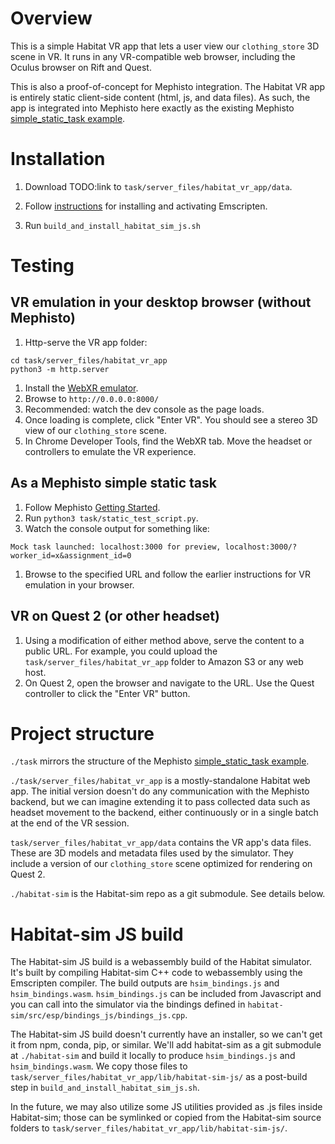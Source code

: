 # Overview

This is a simple Habitat VR app that lets a user view our `clothing_store` 3D scene in VR. It runs in any VR-compatible web browser, including the Oculus browser on Rift and Quest.

This is also a proof-of-concept for Mephisto integration. The Habitat VR app is entirely static client-side content (html, js, and data files). As such, the app is integrated into Mephisto here exactly as the existing Mephisto [simple_static_task example](https://github.com/facebookresearch/Mephisto/tree/master/examples/simple_static_task).

# Installation

1. Download TODO:link to `task/server_files/habitat_vr_app/data`.

1. Follow [instructions](https://github.com/facebookresearch/habitat-sim#experimental-emscripten-webgl-and-web-apps) for installing and activating Emscripten.

1. Run `build_and_install_habitat_sim_js.sh`

# Testing

## VR emulation in your desktop browser (without Mephisto)

1. Http-serve the VR app folder:
```
cd task/server_files/habitat_vr_app
python3 -m http.server
```
1. Install the [WebXR emulator](https://blog.mozvr.com/webxr-emulator-extension/).
1. Browse to `http://0.0.0.0:8000/`
1. Recommended: watch the dev console as the page loads.
1. Once loading is complete, click "Enter VR". You should see a stereo 3D view of our `clothing_store` scene.
1. In Chrome Developer Tools, find the WebXR tab. Move the headset or controllers to emulate the VR experience.

## As a Mephisto simple static task
1. Follow Mephisto [Getting Started](https://github.com/facebookresearch/mephisto/blob/master/docs/quickstart.md).
1. Run `python3 task/static_test_script.py`.
1. Watch the console output for something like:
```
Mock task launched: localhost:3000 for preview, localhost:3000/?worker_id=x&assignment_id=0
```
1. Browse to the specified URL and follow the earlier instructions for VR emulation in your browser.

## VR on Quest 2 (or other headset)
1. Using a modification of either method above, serve the content to a public URL. For example, you could upload the `task/server_files/habitat_vr_app` folder to Amazon S3 or any web host.
1. On Quest 2, open the browser and navigate to the URL. Use the Quest controller to click the "Enter VR" button.

# Project structure

`./task` mirrors the structure of the Mephisto [simple_static_task example](https://github.com/facebookresearch/Mephisto/tree/master/examples/simple_static_task).

`./task/server_files/habitat_vr_app` is a mostly-standalone Habitat web app. The initial version doesn't do any communication with the Mephisto backend, but we can imagine extending it to pass collected data such as headset movement to the backend, either continuously or in a single batch at the end of the VR session.

`task/server_files/habitat_vr_app/data` contains the VR app's data files. These are 3D models and metadata files used by the simulator. They include a version of our `clothing_store` scene optimized for rendering on Quest 2.

`./habitat-sim` is the Habitat-sim repo as a git submodule. See details below.

# Habitat-sim JS build

The Habitat-sim JS build is a webassembly build of the Habitat simulator. It's built by compiling Habitat-sim C++ code to webassembly using the Emscripten compiler. The build outputs are `hsim_bindings.js` and `hsim_bindings.wasm`. `hsim_bindings.js` can be included from Javascript and you can call into the simulator via the bindings defined in `habitat-sim/src/esp/bindings_js/bindings_js.cpp`.

The Habitat-sim JS build doesn't currently have an installer, so we can't get it from npm, conda, pip, or similar. We'll add habitat-sim as a git submodule at `./habitat-sim` and build it locally to produce `hsim_bindings.js` and `hsim_bindings.wasm`. We copy those files to `task/server_files/habitat_vr_app/lib/habitat-sim-js/` as a post-build step in `build_and_install_habitat_sim_js.sh`.

In the future, we may also utilize some JS utilities provided as .js files inside Habitat-sim; those can be symlinked or copied from the Habitat-sim source folders to `task/server_files/habitat_vr_app/lib/habitat-sim-js/`.